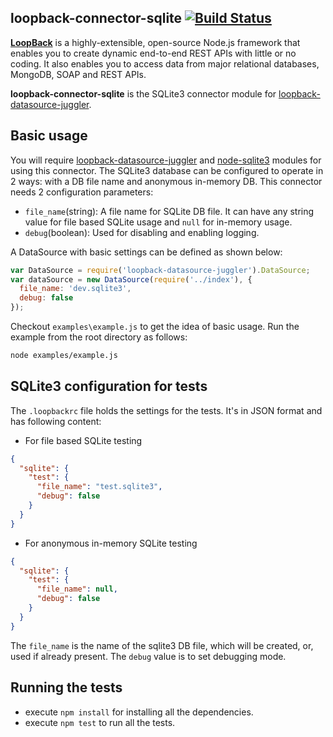 ## loopback-connector-sqlite [![Build Status](https://travis-ci.org/Synerzip/loopback-connector-sqlite.svg)](https://travis-ci.org/Synerzip/loopback-connector-sqlite)
[**LoopBack**](http://loopback.io/) is a highly-extensible, open-source Node.js framework that enables you to create dynamic end-to-end REST APIs with little or no coding. It also enables you to access data from major relational databases, MongoDB, SOAP and REST APIs.

**loopback-connector-sqlite** is the SQLite3 connector module for [loopback-datasource-juggler](https://github.com/strongloop/loopback-datasource-juggler).

## Basic usage
You will require [loopback-datasource-juggler](https://github.com/strongloop/loopback-datasource-juggler) and [node-sqlite3](https://github.com/mapbox/node-sqlite3) modules for using this connector.
The SQLite3 database can be configured to operate in 2 ways: with a DB file name and anonymous in-memory DB.
This connector needs 2 configuration parameters:
* `file_name`(string): A file name for SQLite DB file. It can have any string value for file based SQLite usage and `null` for in-memory usage.
* `debug`(boolean): Used for disabling and enabling logging.

A DataSource with basic settings can be defined as shown below:
```javascript
var DataSource = require('loopback-datasource-juggler').DataSource;
var dataSource = new DataSource(require('../index'), {
  file_name: 'dev.sqlite3',
  debug: false
});
```

Checkout `examples\example.js` to get the idea of basic usage.
Run the example from the root directory as follows:
```sh
node examples/example.js
```

## SQLite3 configuration for tests
The `.loopbackrc` file holds the settings for the tests. It's in JSON format and has following content:
* For file based SQLite testing
```JSON
{
  "sqlite": {
    "test": {
      "file_name": "test.sqlite3",
      "debug": false
    }
  }
}
```
* For anonymous in-memory SQLite testing
```JSON
{
  "sqlite": {
    "test": {
      "file_name": null,
      "debug": false
    }
  }
}
```
The `file_name` is the name of the sqlite3 DB file, which will be created, or, used if already present.
The `debug` value is to set debugging mode.

## Running the tests
* execute `npm install` for installing all the dependencies.
* execute `npm test` to run all the tests.
